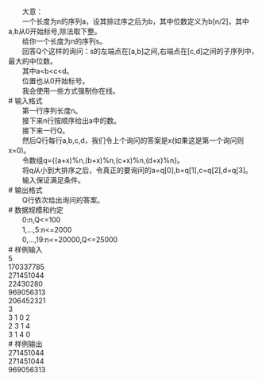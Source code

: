 <div id="pcont1" style="margin-top:20px; display:block;">
<div class="pdcont">　　大意：<br/>
　　一个长度为n的序列a，设其排过序之后为b，其中位数定义为b[n/2]，其中a,b从0开始标号,除法取下整。<br/>
　　给你一个长度为n的序列s。<br/>
　　回答Q个这样的询问：s的左端点在[a,b]之间,右端点在[c,d]之间的子序列中，最大的中位数。<br/>
　　其中a&lt;b&lt;c&lt;d。<br/>
　　位置也从0开始标号。<br/>
　　我会使用一些方式强制你在线。</div>
# 输入格式

<div class="pdcont">　　第一行序列长度n。<br/>
　　接下来n行按顺序给出a中的数。<br/>
　　接下来一行Q。<br/>
　　然后Q行每行a,b,c,d，我们令上个询问的答案是x(如果这是第一个询问则x=0)。<br/>
　　令数组q={(a+x)%n,(b+x)%n,(c+x)%n,(d+x)%n}。<br/>
　　将q从小到大排序之后，令真正的要询问的a=q[0],b=q[1],c=q[2],d=q[3]。<br/>
　　输入保证满足条件。</div>
# 输出格式

<div class="pdcont">　　Q行依次给出询问的答案。</div>
# 数据规模和约定

<div class="pdcont">　　0:n,Q&lt;=100<br/>
　　1,...,5:n&lt;=2000<br/>
　　0,...,19:n&lt;=20000,Q&lt;=25000</div>
# 样例输入

<div class="pddata">5<br/>
170337785<br/>
271451044<br/>
22430280<br/>
969056313<br/>
206452321<br/>
3<br/>
3 1 0 2<br/>
2 3 1 4<br/>
3 1 4 0</div>
# 样例输出

<div class="pddata">271451044<br/>
271451044<br/>
969056313</div>

</div>